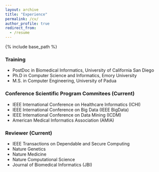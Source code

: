 ```yaml
---
layout: archive
title: "Experience"
permalink: /cv/
author_profile: true
redirect_from:
  - /resume
---
```


{% include base_path %}

### Training

* PostDoc in Biomedical Informatics, University of California San Diego
* Ph.D in Computer Science and Informatics, Emory University
* M.S. in Computer Engineering, University of Padua

  
### Conference Scientific Program Commitees (Current)

* IEEE International Conference on Healthcare Informatics (ICHI)
* IEEE International Conference on Big Data (IEEE BigData)
* IEEE International Conference on Data Mining (ICDM)
* American Medical Informatics Association (AMIA)

### Reviewer (Current)

* IEEE Transactions on Dependable and Secure Computing
* Nature Genetics
* Nature Medicine
* Nature Computational Science
* Journal of Biomedical Informatics (JBI)
